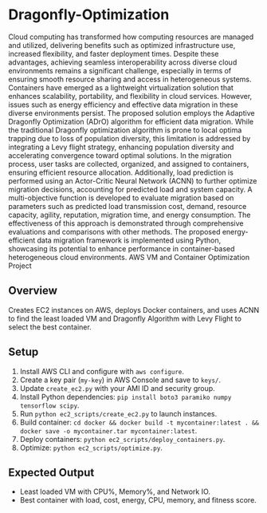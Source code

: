 # Dragonfly-Optimization
Cloud computing has transformed how computing resources are managed and utilized, delivering benefits such as optimized infrastructure use, increased flexibility, and faster deployment times. Despite these advantages, achieving seamless interoperability across diverse cloud environments remains a significant challenge, especially in terms of ensuring smooth resource sharing and access in heterogeneous systems. Containers have emerged as a lightweight virtualization solution that enhances scalability, portability, and flexibility in cloud services. However, issues such as energy efficiency and effective data migration in these diverse environments persist. The proposed solution employs the Adaptive Dragonfly Optimization (ADrO) algorithm for efficient data migration. While the traditional Dragonfly optimization algorithm is prone to local optima trapping due to loss of population diversity, this limitation is addressed by integrating a Levy flight strategy, enhancing population diversity and accelerating convergence toward optimal solutions. In the migration process, user tasks are collected, organized, and assigned to containers, ensuring efficient resource allocation. Additionally, load prediction is performed using an Actor-Critic Neural Network (ACNN) to further optimize migration decisions, accounting for predicted load and system capacity. A multi-objective function is developed to evaluate migration based on parameters such as predicted load transmission cost, demand, resource capacity, agility, reputation, migration time, and energy consumption. The effectiveness of this approach is demonstrated through comprehensive evaluations and comparisons with other methods. The proposed energy-efficient data migration framework is implemented using Python, showcasing its potential to enhance performance in container-based heterogeneous cloud environments.
AWS VM and Container Optimization Project

## Overview
Creates EC2 instances on AWS, deploys Docker containers, and uses ACNN to find the least loaded VM and Dragonfly Algorithm with Levy Flight to select the best container.

## Setup
1. Install AWS CLI and configure with `aws configure`.
2. Create a key pair (`my-key`) in AWS Console and save to `keys/`.
3. Update `create_ec2.py` with your AMI ID and security group.
4. Install Python dependencies: `pip install boto3 paramiko numpy tensorflow scipy`.
5. Run `python ec2_scripts/create_ec2.py` to launch instances.
6. Build container: `cd docker && docker build -t mycontainer:latest . && docker save -o mycontainer.tar mycontainer:latest`.
7. Deploy containers: `python ec2_scripts/deploy_containers.py`.
8. Optimize: `python ec2_scripts/optimize.py`.

## Expected Output
- Least loaded VM with CPU%, Memory%, and Network IO.
- Best container with load, cost, energy, CPU, memory, and fitness score.
